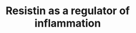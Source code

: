 ---
annotations:
- id: PW:0000263
  parent: regulatory pathway
  type: Pathway Ontology
  value: altered regulatory pathway
- id: DOID:0050117
  parent: disease by infectious agent
  type: Disease Ontology
  value: disease by infectious agent
authors:
- Laurent
- Andra
- Khanspers
- Eweitz
citedin:
- link: PMC7702209
description: Resistin induced intracellular signaling pathways. No receptor for resistin
  has yet been identified. Resistin induces NF-kB activity. Resistin increases the
  cytosolic Ca concentration via both PLC activation, leading to the release of Ca
  from intracellular pools, such as the endoplasmic reticulum, and Ca influx from
  the extracellular environment. Activation of the abovementioned signaling pathways
  via resistin suggests that it has proinflammatory potential.
last-edited: 2022-02-26
ndex: 1aaf0007-8b6b-11eb-9e72-0ac135e8bacf
organisms:
- Homo sapiens
redirect_from:
- /index.php/Pathway:WP4481
- /instance/WP4481
- /instance/WP4481_rr121702
revision: r121702
schema-jsonld:
- '@context': https://schema.org/
  '@id': https://wikipathways.github.io/pathways/WP4481.html
  '@type': Dataset
  creator:
    '@type': Organization
    name: WikiPathways
  description: Resistin induced intracellular signaling pathways. No receptor for
    resistin has yet been identified. Resistin induces NF-kB activity. Resistin increases
    the cytosolic Ca concentration via both PLC activation, leading to the release
    of Ca from intracellular pools, such as the endoplasmic reticulum, and Ca influx
    from the extracellular environment. Activation of the abovementioned signaling
    pathways via resistin suggests that it has proinflammatory potential.
  keywords:
  - AKT1
  - AKT2
  - AKT3
  - ERK1
  - ERK2
  - IL12A
  - IL12B
  - IL6
  - IL8
  - ITP3R
  - IkBA
  - IkKA
  - IkKB
  - IkKG
  - NFKB1
  - PI3KA
  - PI3KB
  - PI3KD
  - PI3KG
  - PLCB1
  - PLCB2
  - PLCB3
  - PLCB4
  - PLCD1
  - PLCD3
  - PLCD4
  - PLCE1
  - PLCG1
  - PLCG2
  - RELA
  - RETN
  - TNF
  - p38
  license: CC0
  name: Resistin as a regulator of inflammation
seo: CreativeWork
title: Resistin as a regulator of inflammation
wpid: WP4481
---